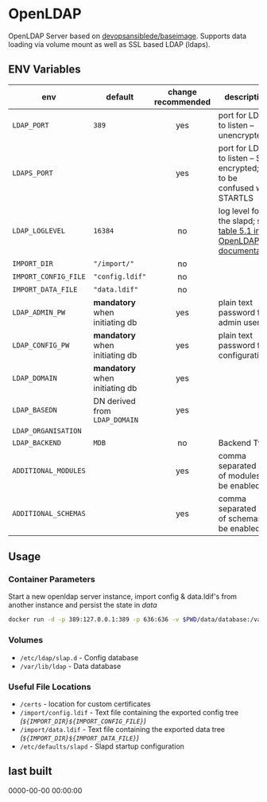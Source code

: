 # OpenLDAP

OpenLDAP Server based on [devopsansiblede/baseimage](https://github.com/devops-ansible/docker-base). Supports data loading via volume mount as well as SSL based LDAP (ldaps).

## ENV Variables

| env                   | default               | change recommended | description |
| --------------------- | --------------------- |:------------------:| ----------- |
| `LDAP_PORT`           | `389`                 | yes                | port for LDAP to listen – unencrypted |
| `LDAPS_PORT`          |                       | yes                | port for LDAP to listen – SSL encrypted; not to be confused with STARTLS |
| `LDAP_LOGLEVEL`       | `16384`               | no                 | log level for the slapd; see [table 5.1 in OpenLDAP documentation](https://www.openldap.org/doc/admin24/slapdconf2.html#olcLogLevel:%20%3Clevel%3E) |
| `IMPORT_DIR`          | `"/import/"`          | no                 ||
| `IMPORT_CONFIG_FILE`  | `"config.ldif"`       | no                 ||
| `IMPORT_DATA_FILE`    | `"data.ldif"`         | no                 ||
| `LDAP_ADMIN_PW`       | **mandatory** when initiating db | yes     | plain text password for admin user |
| `LDAP_CONFIG_PW`      | **mandatory** when initiating db | yes     | plain text password for configuration |
| `LDAP_DOMAIN`         | **mandatory** when initiating db | yes     ||
| `LDAP_BASEDN`         | DN derived from `LDAP_DOMAIN` | yes        ||
| `LDAP_ORGANISATION`   | 
| `LDAP_BACKEND`        | `MDB`                  | no                | Backend Type |
| `ADDITIONAL_MODULES`  |                        | yes               | comma separated list of modules to be enabled |
| `ADDITIONAL_SCHEMAS`  |                        | yes               | comma separated list of schemas to be enabled |

## Usage

### Container Parameters

Start a new openldap server instance, import config & data.ldif's from another instance and persist the state in _data_
```sh
docker run -d -p 389:127.0.0.1:389 -p 636:636 -v $PWD/data/database:/var/lib/ldap -v $PWD/data/config:/etc/ldap/slapd.d -v $PWD/import:/import --name ldap devopsansiblede/ldap:latest
```

### Volumes

* `/etc/ldap/slap.d` - Config database
* `/var/lib/ldap` - Data database

### Useful File Locations

* `/certs` - location for custom certificates
* `/import/config.ldif` - Text file containing the exported config tree _(`${IMPORT_DIR}${IMPORT_CONFIG_FILE}`)_
* `/import/data.ldif` - Text file containing the exported data tree _(`${IMPORT_DIR}${IMPORT_DATA_FILE}`)_
* `/etc/defaults/slapd` - Slapd startup configuration

## last built

0000-00-00 00:00:00
